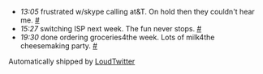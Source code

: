 <html><body><ul class="loudtwitter"><li><em>13:05</em> frustrated w/skype calling at&amp;T. On hold then they couldn't hear me. <a href="http://twitter.com/merrill517/statuses/1192806708">#</a></li> <li><em>15:27</em> switching ISP next week. The fun never stops. <a href="http://twitter.com/merrill517/statuses/1193257367">#</a></li> <li><em>19:30</em> done ordering groceries4the week. Lots of milk4the cheesemaking party. <a href="http://twitter.com/merrill517/statuses/1193959000">#</a></li></ul>Automatically shipped by <a href="http://www.loudtwitter.com">LoudTwitter</a></body></html>